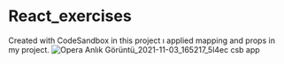 # React_exercises
Created with CodeSandbox
in this project ı applied mapping and props in my project.
![Opera Anlık Görüntü_2021-11-03_165217_5l4ec csb app](https://user-images.githubusercontent.com/63463164/140095417-03371178-99fb-4a84-929c-b741828cc0a9.png)
